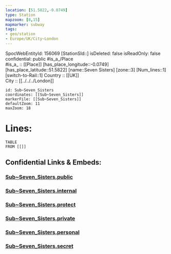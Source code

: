 ```yaml
---
location: [51.5822,-0.0749] 
type: Station 
mapzoom: [8,15] 
mapmarker: subway 
tags:
- geo/station
- Europe/UK/City~London
---
```

SpocWebEntityId: 156069
[StationSId::] 
isDeleted: false
isReadOnly: false
confidential: public
#is_a_/Place  
#is_a_ :: [[Place]] 
[has_place_longitude::-0.0749] 
[has_place_latitude::51.5822] 
[name::Seven Sisters] 
[zone::3] 
[Num_lines::1] 
[switch-to-Rail::1] 
Country :: [[UK]]  
City :: [[../../../London]]  


```leaflet
id: Sub~Seven_Sisters
coordinates: [[Sub~Seven_Sisters]] 
markerFile: [[Sub~Seven_Sisters]] 
defaultZoom: 11 
maxZoom: 18
```


# Lines: 
```dataview
TABLE 
FROM [[]] 
```


## Confidential Links & Embeds: 

### [Sub~Seven_Sisters.public](/_public/\Earth\Continent\Europe\Europe~North\UK\England\Regions~England\London,Greater\cities~GreaterLondon\Underground\StationSub~Seven_Sisters.public.md) 

### [Sub~Seven_Sisters.internal](/_internal/\Earth\Continent\Europe\Europe~North\UK\England\Regions~England\London,Greater\cities~GreaterLondon\Underground\StationSub~Seven_Sisters.internal.md) 

### [Sub~Seven_Sisters.protect](/_protect/\Earth\Continent\Europe\Europe~North\UK\England\Regions~England\London,Greater\cities~GreaterLondon\Underground\StationSub~Seven_Sisters.protect.md) 

### [Sub~Seven_Sisters.private](/_private/\Earth\Continent\Europe\Europe~North\UK\England\Regions~England\London,Greater\cities~GreaterLondon\Underground\StationSub~Seven_Sisters.private.md) 

### [Sub~Seven_Sisters.personal](/_personal/\Earth\Continent\Europe\Europe~North\UK\England\Regions~England\London,Greater\cities~GreaterLondon\Underground\StationSub~Seven_Sisters.personal.md) 

### [Sub~Seven_Sisters.secret](/_secret/\Earth\Continent\Europe\Europe~North\UK\England\Regions~England\London,Greater\cities~GreaterLondon\Underground\StationSub~Seven_Sisters.secret.md)

